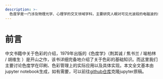 ```yaml
---
description: >-
  色度学是一门涉及物理光学、心理学的交叉领域学科，主要研究人眼对可见光波段的电磁波的感知特性。即光如何使我们感知色彩，以及我们如何将这些特点运用于色彩复制、图像再现等实际应用中去。
---
```


# 前言

中文书籍中关于色彩的介绍，1979年出版的《色度学》（荆其诚 / 焦书兰 / 喻柏林 / 胡维生 ）是开山之作，该书详细完备地介绍了关于色彩的基础知识。而这里我们主要讨论色度学在印刷、色彩管理上的实际应用以及具体实现。本文全文基本由jupyter notebook生成，如有需要，可以前往[github仓库](https://github.com/Page-David/colorimetry_source)克隆jupyter原稿。


